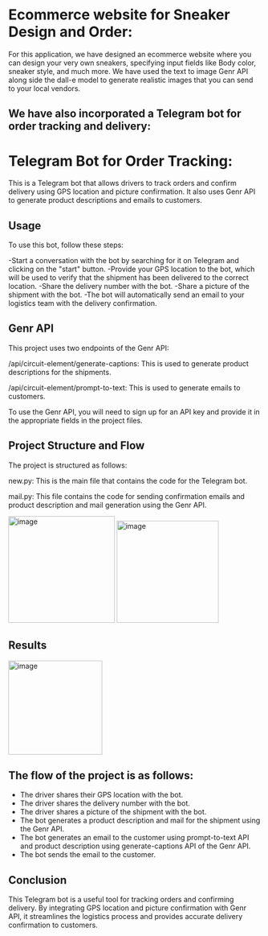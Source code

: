 # Ecommerce website for Sneaker Design and Order:

For this application, we have designed an ecommerce website where you can design your very own sneakers, specifying input fields like Body color, sneaker style, and much more. We have used the text to image Genr API along side the dall-e model to generate realistic images that you can send to your local vendors. 

## We have also incorporated a Telegram bot for order tracking and delivery:

# Telegram Bot for Order Tracking:


This is a Telegram bot that allows drivers to track orders and confirm delivery using GPS location and picture confirmation. It also uses Genr API to generate product descriptions and emails to customers.

## Usage
To use this bot, follow these steps:

-Start a conversation with the bot by searching for it on Telegram and clicking on the "start" button.
-Provide your GPS location to the bot, which will be used to verify that the shipment has been delivered to the correct location.
-Share the delivery number with the bot.
-Share a picture of the shipment with the bot.
-The bot will automatically send an email to your logistics team with the delivery confirmation.

## Genr API
This project uses two endpoints of the Genr API:

/api/circuit-element/generate-captions: This is used to generate product descriptions for the shipments.

/api/circuit-element/prompt-to-text: This is used to generate emails to customers.

To use the Genr API, you will need to sign up for an API key and provide it in the appropriate fields in the project files.

## Project Structure and Flow
The project is structured as follows:

new.py: This is the main file that contains the code for the Telegram bot.

mail.py: This file contains the code for sending confirmation emails and product description and mail generation using the Genr API.

<img width="212" alt="image" src="https://user-images.githubusercontent.com/80200174/221349238-e0355314-b0b1-4294-b471-4029a7a3b6eb.png">
<img width="203" alt="image" src="https://user-images.githubusercontent.com/80200174/221349267-25759b3b-9bd6-4d01-92c5-24919035fbda.png">

## Results
<img width="187" alt="image" src="https://user-images.githubusercontent.com/80200174/221349337-5e901a14-c48b-45f3-8fa3-90a5f2157955.png">


## The flow of the project is as follows:

- The driver shares their GPS location with the bot.
- The driver shares the delivery number with the bot.
- The driver shares a picture of the shipment with the bot.
- The bot generates a product description and mail for the shipment using the Genr API.
- The bot generates an email to the customer using prompt-to-text API  and product description using generate-captions API of the Genr API.
- The bot sends the email to the customer.


## Conclusion
This Telegram bot is a useful tool for tracking orders and confirming delivery. By integrating GPS location and picture confirmation with Genr API, it streamlines the logistics process and provides accurate delivery confirmation to customers.



